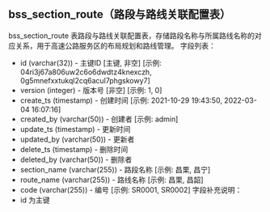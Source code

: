 ## bss_section_route（路段与路线关联配置表）
bss_section_route 表路段与路线关联配置表，存储路段名称与所属路线名称的对应关系，用于高速公路服务区的布局规划和路线管理。
字段列表：
- id (varchar(32)) - 主键ID [主键, 非空] [示例: 04ri3j67a806uw2c6o6dwdtz4knexczh, 0g5mnefxxtukql2cq6acul7phgskowy7]
- version (integer) - 版本号 [非空] [示例: 1, 0]
- create_ts (timestamp) - 创建时间 [示例: 2021-10-29 19:43:50, 2022-03-04 16:07:16]
- created_by (varchar(50)) - 创建者 [示例: admin]
- update_ts (timestamp) - 更新时间
- updated_by (varchar(50)) - 更新者
- delete_ts (timestamp) - 删除时间
- deleted_by (varchar(50)) - 删除者
- section_name (varchar(255)) - 路段名称 [示例: 昌栗, 昌宁]
- route_name (varchar(255)) - 路线名称 [示例: 昌栗, 昌韶]
- code (varchar(255)) - 编号 [示例: SR0001, SR0002]
字段补充说明：
- id 为主键